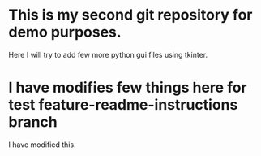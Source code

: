 # This is my second git repository for demo purposes.

Here I will try to add few more python gui files using tkinter.


# I have modifies few things here for test feature-readme-instructions branch


I have modified this.